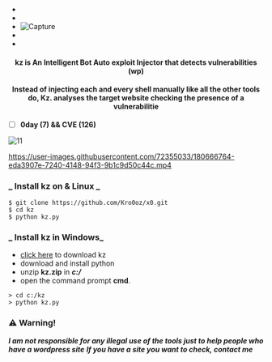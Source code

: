 


- 
- 
- ![Capture](https://user-images.githubusercontent.com/72355033/180667915-cc0e6168-ea48-4c68-a4df-f77577a2b85f.PNG)
- 
- 

<h4 align="center">kz is An Intelligent Bot Auto exploit  Injector that detects vulnerabilities (wp)</h4>
<h4 align="center">Instead of injecting each and every shell manually like all the other tools
do, Kz.  analyses the target website checking the presence of a vulnerabilitie  </h4>


- [ ] **0day (7) && CVE (126)**

![11](https://user-images.githubusercontent.com/72355033/180667280-bfc04ac6-704d-46c2-9b46-16c011901de0.PNG)

https://user-images.githubusercontent.com/72355033/180666764-eda3907e-7240-4148-94f3-9b1c9d50c44c.mp4

### _  Install kz on & Linux _


```
$ git clone https://github.com/Kro0oz/x0.git
$ cd kz
$ python kz.py
```



### _ Install kz in Windows_


- [click here](https://github.com/Kro0oz/x0/archive/refs/heads/main.zip) to download kz
- download and install python
- unzip **kz.zip** in ***c:/***
- open the command prompt **cmd**.
```
> cd c:/kz
> python kz.py
```




### :warning: Warning!

***I am not responsible for any illegal use of the tools just to help people who have a wordpress site***
***If you have a site you want to check, contact me***


